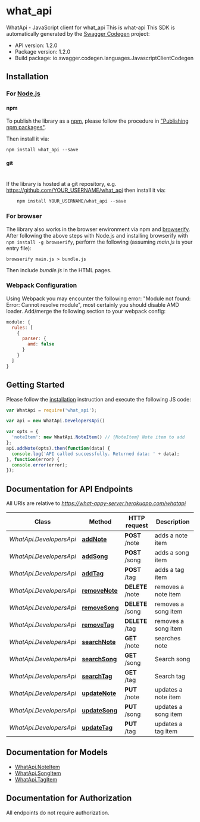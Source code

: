 # what_api

WhatApi - JavaScript client for what_api
This is what-api
This SDK is automatically generated by the [Swagger Codegen](https://github.com/swagger-api/swagger-codegen) project:

- API version: 1.2.0
- Package version: 1.2.0
- Build package: io.swagger.codegen.languages.JavascriptClientCodegen

## Installation

### For [Node.js](https://nodejs.org/)

#### npm

To publish the library as a [npm](https://www.npmjs.com/),
please follow the procedure in ["Publishing npm packages"](https://docs.npmjs.com/getting-started/publishing-npm-packages).

Then install it via:

```shell
npm install what_api --save
```

#### git
#
If the library is hosted at a git repository, e.g.
https://github.com/YOUR_USERNAME/what_api
then install it via:

```shell
    npm install YOUR_USERNAME/what_api --save
```

### For browser

The library also works in the browser environment via npm and [browserify](http://browserify.org/). After following
the above steps with Node.js and installing browserify with `npm install -g browserify`,
perform the following (assuming *main.js* is your entry file):

```shell
browserify main.js > bundle.js
```

Then include *bundle.js* in the HTML pages.

### Webpack Configuration

Using Webpack you may encounter the following error: "Module not found: Error:
Cannot resolve module", most certainly you should disable AMD loader. Add/merge
the following section to your webpack config:

```javascript
module: {
  rules: [
    {
      parser: {
        amd: false
      }
    }
  ]
}
```

## Getting Started

Please follow the [installation](#installation) instruction and execute the following JS code:

```javascript
var WhatApi = require('what_api');

var api = new WhatApi.DevelopersApi()

var opts = { 
  'noteItem': new WhatApi.NoteItem() // {NoteItem} Note item to add
};
api.addNote(opts).then(function(data) {
  console.log('API called successfully. Returned data: ' + data);
}, function(error) {
  console.error(error);
});


```

## Documentation for API Endpoints

All URIs are relative to *https://what-appy-server.herokuapp.com/whatapi*

Class | Method | HTTP request | Description
------------ | ------------- | ------------- | -------------
*WhatApi.DevelopersApi* | [**addNote**](docs/DevelopersApi.md#addNote) | **POST** /note | adds a note item
*WhatApi.DevelopersApi* | [**addSong**](docs/DevelopersApi.md#addSong) | **POST** /song | adds a song item
*WhatApi.DevelopersApi* | [**addTag**](docs/DevelopersApi.md#addTag) | **POST** /tag | adds a tag item
*WhatApi.DevelopersApi* | [**removeNote**](docs/DevelopersApi.md#removeNote) | **DELETE** /note | removes a note item
*WhatApi.DevelopersApi* | [**removeSong**](docs/DevelopersApi.md#removeSong) | **DELETE** /song | removes a song item
*WhatApi.DevelopersApi* | [**removeTag**](docs/DevelopersApi.md#removeTag) | **DELETE** /tag | removes a song item
*WhatApi.DevelopersApi* | [**searchNote**](docs/DevelopersApi.md#searchNote) | **GET** /note | searches note
*WhatApi.DevelopersApi* | [**searchSong**](docs/DevelopersApi.md#searchSong) | **GET** /song | Search song
*WhatApi.DevelopersApi* | [**searchTag**](docs/DevelopersApi.md#searchTag) | **GET** /tag | Search tag
*WhatApi.DevelopersApi* | [**updateNote**](docs/DevelopersApi.md#updateNote) | **PUT** /note | updates a note item
*WhatApi.DevelopersApi* | [**updateSong**](docs/DevelopersApi.md#updateSong) | **PUT** /song | updates a song item
*WhatApi.DevelopersApi* | [**updateTag**](docs/DevelopersApi.md#updateTag) | **PUT** /tag | updates a tag item


## Documentation for Models

 - [WhatApi.NoteItem](docs/NoteItem.md)
 - [WhatApi.SongItem](docs/SongItem.md)
 - [WhatApi.TagItem](docs/TagItem.md)


## Documentation for Authorization

 All endpoints do not require authorization.

